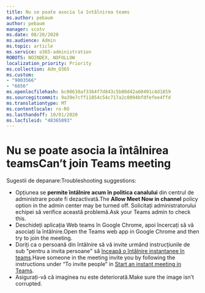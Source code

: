 ```yaml
---
title: Nu se poate asocia la întâlnirea teams
ms.author: pebaum
author: pebaum
manager: scotv
ms.date: 08/20/2020
ms.audience: Admin
ms.topic: article
ms.service: o365-administration
ROBOTS: NOINDEX, NOFOLLOW
localization_priority: Priority
ms.collection: Adm_O365
ms.custom:
- "9003566"
- "6656"
ms.openlocfilehash: bc00638af3364f7d843c5b00d42a60491c4d1859
ms.sourcegitcommit: 9a39e7cff11854c54c717a2c0094bfdfefee4ffd
ms.translationtype: MT
ms.contentlocale: ro-RO
ms.lasthandoff: 10/01/2020
ms.locfileid: "48365093"
---
```

# <a name="cant-join-teams-meeting"></a><span data-ttu-id="a0395-102">Nu se poate asocia la întâlnirea teams</span><span class="sxs-lookup"><span data-stu-id="a0395-102">Can’t join Teams meeting</span></span>

<span data-ttu-id="a0395-103">Sugestii de depanare:</span><span class="sxs-lookup"><span data-stu-id="a0395-103">Troubleshooting suggestions:</span></span>  

- <span data-ttu-id="a0395-104">Opțiunea se  **permite întâlnire acum în politica canalului**  din centrul de administrare poate fi dezactivată.</span><span class="sxs-lookup"><span data-stu-id="a0395-104">The  **Allow Meet Now in channel**  policy option in the admin center may be turned off.</span></span> <span data-ttu-id="a0395-105">Solicitați administratorului echipei să verifice această problemă.</span><span class="sxs-lookup"><span data-stu-id="a0395-105">Ask your Teams admin to check this.</span></span>
- <span data-ttu-id="a0395-106">Deschideți aplicația Web teams în Google Chrome, apoi încercați să vă asociați la întâlnire.</span><span class="sxs-lookup"><span data-stu-id="a0395-106">Open the Teams web app in Google Chrome and then try to join the meeting.</span></span>
- <span data-ttu-id="a0395-107">Doriți ca o persoană din întâlnire să vă invite urmând instrucțiunile de sub "pentru a invita persoane" să  [înceapă o întâlnire instantanee în teams](https://support.microsoft.com/office/start-an-instant-meeting-in-teams-ff95e53f-8231-4739-87fa-00b9723f4ef5).</span><span class="sxs-lookup"><span data-stu-id="a0395-107">Have someone in the meeting invite you by following the instructions under “To invite people” in  [Start an instant meeting in Teams](https://support.microsoft.com/office/start-an-instant-meeting-in-teams-ff95e53f-8231-4739-87fa-00b9723f4ef5).</span></span>
- <span data-ttu-id="a0395-108">Asigurați-vă că imaginea nu este deteriorată.</span><span class="sxs-lookup"><span data-stu-id="a0395-108">Make sure the image isn’t corrupted.</span></span>
